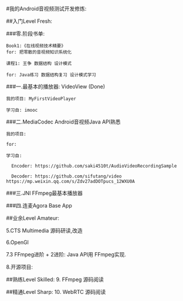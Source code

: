 #我的Android音视频测试开发修炼:

##入门Level Fresh: 

  ###零.阶段书单: 
    
    Book1:《在线视频技术精要》  
    for: 把零散的音视频知识系统化
    
    课程1: 王争 数据结构 设计模式 
     
    for: Java练习 数据结构复习 设计模式学习


  ###一.最基本的播放器: VideoView (Done)
    
    我的项目: MyFirstVideoPlayer
    
    学习自: imooc
    

  
  ###二.MediaCodec Android音视频Java API熟悉
    
    我的项目:
    
    for:
    
    学习自:
      
      Encoder: https://github.com/saki4510t/AudioVideoRecordingSample
      
      Decoder: https://github.com/sifutang/video  https://mp.weixin.qq.com/s/Zdv27adDOTpucs_12WXU0A
    
  ###三.JNI FFmpeg最基本播放器
  
  ###四.连麦Agora Base App
  

##业余Level Amateur:

  5.CTS Multimedia 源码研读,改造
  
  6.OpenGl
  
  7.3 FFmpeg进阶 + 2进阶: Java API用 FFmpeg实现.
  
  8.开源项目: 


##熟练Level Skilled:
  9. FFmpeg 源码阅读
  




##精通Level Sharp:
  10. WebRTC 源码阅读



